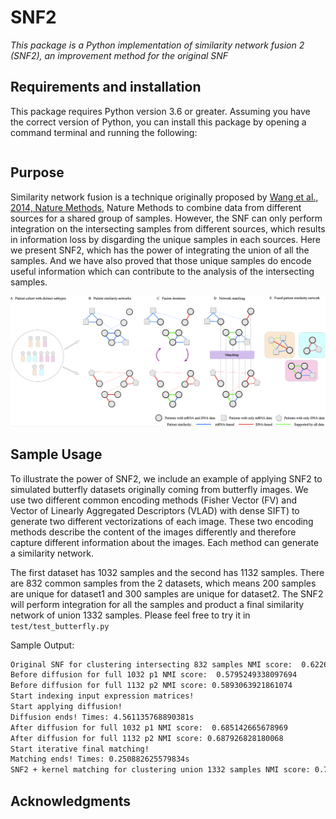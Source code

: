 # SNF2
*This package is a Python implementation of similarity network fusion 2 (SNF2), an improvement method for the original SNF*


## Requirements and installation
This package requires Python version 3.6 or greater. Assuming you have the correct version of Python, you can install this package by opening a command terminal and running the following:
```bash

```

## Purpose
Similarity network fusion is a technique originally proposed by [Wang et al., 2014, Nature Methods](https://www.ncbi.nlm.nih.gov/pubmed/24464287), Nature Methods to combine data from different sources for a shared group of samples. However, the SNF can only perform integration on the intersecting samples from different sources, which results in information loss by disgarding the unique samples in each sources. Here we present SNF2, which has the power of integrating the union of all the samples. And we have also proved that those unique samples do encode useful information which can contribute to the analysis of the intersecting samples.

![Similarity network fusion 2](https://github.com/rexxxx1234/SNF2/blob/master/image/snf2_figure.png)


## Sample Usage
To illustrate the power of SNF2, we include an example of applying SNF2 to simulated butterfly datasets originally coming from butterfly images. We use two different common encoding methods (Fisher Vector (FV) and Vector of Linearly Aggregated Descriptors (VLAD) with dense SIFT) to generate two different vectorizations of each image. These two encoding methods describe the content of the images differently and therefore capture different information about the images. Each method can generate a similarity network. 

The first dataset has 1032 samples and the second has 1132 samples. There are 832 common samples from the 2 datasets, which means 200 samples are unique for dataset1 and 300 samples are unique for dataset2. The SNF2 will perform integration for all the samples and product a final similarity network of union 1332 samples. Please feel free to try it in `test/test_butterfly.py`

Sample Output:
```bash
Original SNF for clustering intersecting 832 samples NMI score:  0.6226555202570552
Before diffusion for full 1032 p1 NMI score:  0.5795249338097694
Before diffusion for full 1132 p2 NMI score: 0.5893063921861074
Start indexing input expression matrices!
Start applying diffusion!
Diffusion ends! Times: 4.561135768890381s
After diffusion for full 1032 p1 NMI score:  0.685142665678969
After diffusion for full 1132 p2 NMI score: 0.687926828180068
Start iterative final matching!
Matching ends! Times: 0.250882625579834s
SNF2 + kernel matching for clustering union 1332 samples NMI score: 0.7420092262408033
```



## Acknowledgments


